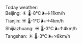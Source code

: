 Today weather:  
Beijing: ☀️   🌡️-8°C 🌬️↓11km/h  
Tianjin: ☀️   🌡️-1°C 🌬️→4km/h  
Shijiazhuang: ☀️   🌡️-3°C 🌬️↑4km/h  
Tangshan: ☀️   🌡️-3°C 🌬️↘8km/h  
